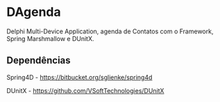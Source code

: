 # DAgenda
Delphi Multi-Device Application, agenda de Contatos com o Framework, Spring Marshmallow e DUnitX.

## Dependências

Spring4D - https://bitbucket.org/sglienke/spring4d

DUnitX - https://github.com/VSoftTechnologies/DUnitX
